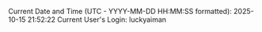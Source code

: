 Current Date and Time (UTC - YYYY-MM-DD HH:MM:SS formatted): 2025-10-15 21:52:22
Current User's Login: luckyaiman
